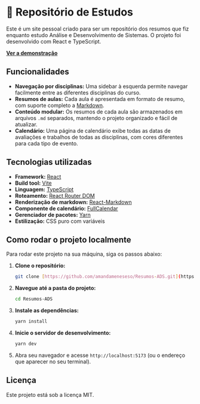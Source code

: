 # 📘 Repositório de Estudos

<!-- ![Imagem do Projeto](https://i.imgur.com/w2Y3wXN.png)  -->

Este é um site pessoal criado para ser um repositório dos resumos que fiz enquanto estudo Análise e Desenvolvimento de Sistemas. O projeto foi desenvolvido com React e TypeScript.

**[Ver a demonstração](https://resumos-ads.vercel.app/)**

## Funcionalidades

* **Navegação por disciplinas:** Uma sidebar à esquerda permite navegar facilmente entre as diferentes disciplinas do curso.
* **Resumos de aulas:** Cada aula é apresentada em formato de resumo, com suporte completo a [Markdown](https://www.markdownguide.org/basic-syntax/).
* **Conteúdo modular:** Os resumos de cada aula são armazenados em arquivos `.md` separados, mantendo o projeto organizado e fácil de atualizar.
* **Calendário:** Uma página de calendário exibe todas as datas de avaliações e trabalhos de todas as disciplinas, com cores diferentes para cada tipo de evento.

## Tecnologias utilizadas

* **Framework:** [React](https://reactjs.org/)
* **Build tool:** [Vite](https://vitejs.dev/)
* **Linguagem:** [TypeScript](https://www.typescriptlang.org/)
* **Roteamento:** [React Router DOM](https://reactrouter.com/)
* **Renderização de markdown:** [React-Markdown](https://github.com/remarkjs/react-markdown)
* **Componente de calendário:** [FullCalendar](https://fullcalendar.io/)
* **Gerenciador de pacotes:** [Yarn](https://yarnpkg.com/)
* **Estilização:** CSS puro com variáveis

## Como rodar o projeto localmente

Para rodar este projeto na sua máquina, siga os passos abaixo:

1.  **Clone o repositório:**
    ```bash
    git clone [https://github.com/amandameneseso/Resumos-ADS.git](https://github.com/amandameneseso/Resumos-ADS.git)
    ```

2.  **Navegue até a pasta do projeto:**
    ```bash
    cd Resumos-ADS
    ```

3.  **Instale as dependências:**
    ```bash
    yarn install
    ```

4.  **Inicie o servidor de desenvolvimento:**
    ```bash
    yarn dev
    ```

5.  Abra seu navegador e acesse `http://localhost:5173` (ou o endereço que aparecer no seu terminal).

## Licença

Este projeto está sob a licença MIT.